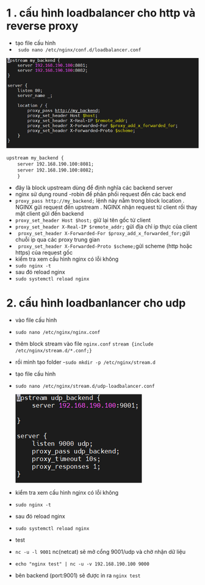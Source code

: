 # 1 . cấu hình loadbalancer cho http và  reverse proxy
- tạo file cấu hình
- ` sudo nano /etc/nginx/conf.d/loadbalancer.conf`

![](../image/z.png)

```
upstream my_backend {
    server 192.168.190.100:8081;
    server 192.168.190.100:8082;
    }
```

- đây là block upstream dùng để định nghĩa các backend server
- nginx sử dụng round -robin để phân phối request đến các back end 
- `proxy_pass http://my_backend;`  lệnh này nằm trong block location . NGINX gửi request đến upstream . NGINX nhận request từ client rồi thay mặt client gửi đến backend
- `proxy_set_header Host $host;` giữ lại tên gốc từ client 
- `proxy_set_header X-Real-IP $remote_addr;` gửi địa chỉ ip thực của client 
- ` proxy_set_header X-Forwarded-For $proxy_add_x_forwarded_for;`gửi chuỗi ip qua các proxy trung gian
- ` proxy_set_header X-Forwarded-Proto $scheme;`gửi scheme (http hoặc https) của request gốc 
- kiểm tra xem cấu hình nginx có lỗi không
- `sudo nginx -t`
- sau đó reload nginx
- `sudo systemctl reload nginx`

# 2. cấu hình loadbanlancer cho udp 
- vào file cấu hình 
- `sudo nano /etc/nginx/nginx.conf`
- thêm  block stream vào file `nginx.conf`
`stream {include /etc/nginx/stream.d/*.conf;}` 
- rồi mình tạo folder 
-`sudo mkdir -p /etc/nginx/stream.d`
- tạo file cấu hình 
- `sudo nano /etc/nginx/stream.d/udp-loadbalancer.conf`

     ![](../image/s.png)

- kiểm tra xem cấu hình nginx có lỗi không
- `sudo nginx -t`
- sau đó reload nginx
- `sudo systemctl reload nginx`
- test 
- `nc -u -l 9001` nc(netcat) sẽ mở cổng 9001/udp và chờ nhận dữ liệu 
- `echo "nginx test" | nc -u -v 192.168.190.100 9000` 
- bên backend (port:9001) sẽ được in ra `nginx test`







